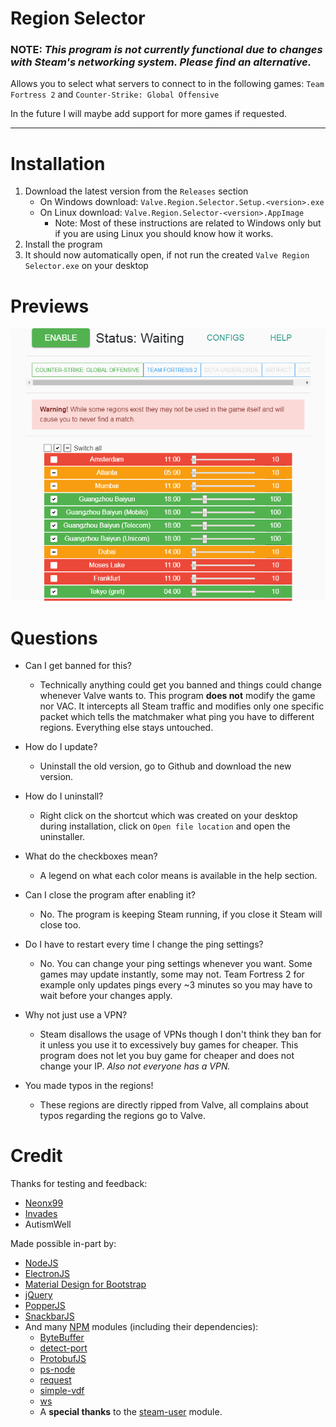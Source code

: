# Region Selector

### **NOTE:  *This program is not currently functional due to changes with Steam's networking system. Please find an alternative.***

Allows you to select what servers to connect to in the following games: `Team Fortress 2` and `Counter-Strike: Global Offensive`

In the future I will maybe add support for more games if requested.

---

# Installation

1. Download the latest version from the `Releases` section
   - On Windows download: `Valve.Region.Selector.Setup.<version>.exe`
   - On Linux download: `Valve.Region.Selector-<version>.AppImage`
     - Note: Most of these instructions are related to Windows only but if you are using Linux you should know how it works.
2. Install the program
3. It should now automatically open, if not run the created `Valve Region Selector.exe` on your desktop

# Previews

![Preview](./assets/preview.png)

# Questions

- Can I get banned for this?
  - Technically anything could get you banned and things could change whenever Valve wants to. This program **does not** modify the game nor VAC. It intercepts all Steam traffic and modifies only one specific packet which tells the matchmaker what ping you have to different regions. Everything else stays untouched.

- How do I update?
  - Uninstall the old version, go to Github and download the new version.

- How do I uninstall?
  - Right click on the shortcut which was created on your desktop during installation, click on `Open file location` and open the uninstaller.

- What do the checkboxes mean?
  - A legend on what each color means is available in the help section.

- Can I close the program after enabling it?
  - No. The program is keeping Steam running, if you close it Steam will close too.

- Do I have to restart every time I change the ping settings?
  - No. You can change your ping settings whenever you want. Some games may update instantly, some may not. Team Fortress 2 for example only updates pings every ~3 minutes so you may have to wait before your changes apply.

- Why not just use a VPN?
  - Steam disallows the usage of VPNs though I don't think they ban for it unless you use it to excessively buy games for cheaper. This program does not let you buy game for cheaper and does not change your IP. *Also not everyone has a VPN.*

- You made typos in the regions!
  - These regions are directly ripped from Valve, all complains about typos regarding the regions go to Valve.

# Credit

Thanks for testing and feedback:
- [Neonx99](https://github.com/Neonx99)
- [Invades](https://github.com/Invades)
- AutismWell

Made possible in-part by:
- [NodeJS](https://nodejs.org/)
- [ElectronJS](https://electronjs.org/)
- [Material Design for Bootstrap](https://fezvrasta.github.io/bootstrap-material-design/)
- [jQuery](https://jquery.com/)
- [PopperJS](https://popper.js.org/)
- [SnackbarJS](https://fezvrasta.github.io/snackbarjs/)
- And many [NPM](https://npmjs.com/) modules (including their dependencies):
  - [ByteBuffer](https://npmjs.com/package/bytebuffer)
  - [detect-port](https://npmjs.com/package/detect-port)
  - [ProtobufJS](https://npmjs.com/package/protobufjs)
  - [ps-node](https://npmjs.com/package/ps-node)
  - [request](https://npmjs.com/package/request)
  - [simple-vdf](https://npmjs.com/package/simple-vdf)
  - [ws](https://npmjs.com/package/ws)
  - A **special thanks** to the [steam-user](https://npmjs.com/package/steam-user) module.
